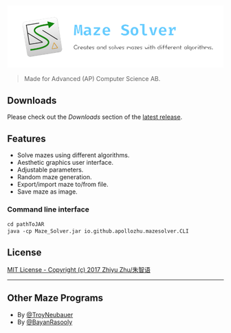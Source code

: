![Maze Solver](./res/GitHub.png)

> Made for Advanced (AP) Computer Science AB.

## Downloads

Please check out the *Downloads* section of the [latest release](https://github.com/ApolloZhu/Maze-Solver/releases/latest).

## Features

- Solve mazes using different algorithms.
- Aesthetic graphics user interface.
- Adjustable parameters.
- Random maze generation.
- Export/import maze to/from file.
- Save maze as image.

### Command line interface

```shell
cd pathToJAR
java -cp Maze_Solver.jar io.github.apollozhu.mazesolver.CLI
```

## License

[MIT License - Copyright (c) 2017 Zhiyu Zhu/朱智语](./LICENSE)

----

## Other Maze Programs
- By [@TroyNeubauer](https://github.com/TroyNeubauer/Maze-Solver)
- By [@BayanRasooly](https://github.com/BayanRasooly/Adv-CS)
